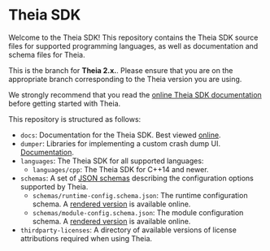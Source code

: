 # Theia SDK

Welcome to the Theia SDK! This repository contains the Theia SDK source files for supported programming languages, as well as documentation and schema files for Theia.

This is the branch for **Theia 2.x.**. Please ensure that you are on the appropriate branch corresponding to the Theia version you are using.

We strongly recommend that you read the [online Theia SDK documentation](https://zeroitlab.gitlab.io/theia-sdk/v2) before getting started with Theia.

This repository is structured as follows:

- `docs`: Documentation for the Theia SDK. Best viewed [online](https://zeroitlab.gitlab.io/theia-sdk/v2).
- `dumper`: Libraries for implementing a custom crash dump UI. [Documentation](https://zeroitlab.gitlab.io/theia-sdk/v2/dumper-sdk.html).
- `languages`: The Theia SDK for all supported languages:
  - `languages/cpp`: The Theia SDK for C++14 and newer.
- `schemas`: A set of [JSON schemas](https://json-schema.org/) describing the configuration options supported by Theia.
  - `schemas/runtime-config.schema.json`: The runtime configuration schema. A [rendered version](https://zeroitlab.gitlab.io/theia-sdk/schemas/runtime-config.schema.html) is available online.
  - `schemas/module-config.schema.json`: The module configuration schema. A [rendered version](https://zeroitlab.gitlab.io/theia-sdk/schemas/module-config.schema.html) is available online.
- `thirdparty-licenses`: A directory of available versions of license attributions required when using Theia.
